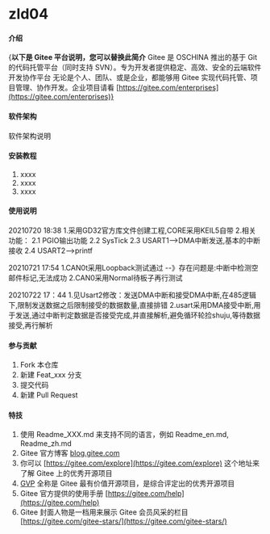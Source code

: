 # zld04

#### 介绍
{**以下是 Gitee 平台说明，您可以替换此简介**
Gitee 是 OSCHINA 推出的基于 Git 的代码托管平台（同时支持 SVN）。专为开发者提供稳定、高效、安全的云端软件开发协作平台
无论是个人、团队、或是企业，都能够用 Gitee 实现代码托管、项目管理、协作开发。企业项目请看 [https://gitee.com/enterprises](https://gitee.com/enterprises)}

#### 软件架构
软件架构说明


#### 安装教程

1.  xxxx
2.  xxxx
3.  xxxx

#### 使用说明

20210720 18:38
1.采用GD32官方库文件创建工程,CORE采用KEIL5自带
2.相关功能：
	2.1 PGIO输出功能
	2.2 SysTick
	2.3 USART1-->DMA中断发送,基本的中断接收
	2.4 USART2-->printf
	
20210721 17:54
1.CAN0t采用Loopback测试通过
 --》存在问题是:中断中检测空邮件标记,无法成功
 2.CAN0采用Normal待板子再行测试	
 

20210722 17：44
1.见Usart2修改：发送DMA中断和接受DMA中断,在485逻辑下,限制发送数据之后限制接受的数据数量,直接排错
2.usart采用DMA接受中断,用于发送,通过中断判定数据是否接受完成,并直接解析,避免循环轮捡shuju,等待数据接受,再行解析


#### 参与贡献

1.  Fork 本仓库
2.  新建 Feat_xxx 分支
3.  提交代码
4.  新建 Pull Request


#### 特技

1.  使用 Readme\_XXX.md 来支持不同的语言，例如 Readme\_en.md, Readme\_zh.md
2.  Gitee 官方博客 [blog.gitee.com](https://blog.gitee.com)
3.  你可以 [https://gitee.com/explore](https://gitee.com/explore) 这个地址来了解 Gitee 上的优秀开源项目
4.  [GVP](https://gitee.com/gvp) 全称是 Gitee 最有价值开源项目，是综合评定出的优秀开源项目
5.  Gitee 官方提供的使用手册 [https://gitee.com/help](https://gitee.com/help)
6.  Gitee 封面人物是一档用来展示 Gitee 会员风采的栏目 [https://gitee.com/gitee-stars/](https://gitee.com/gitee-stars/)
